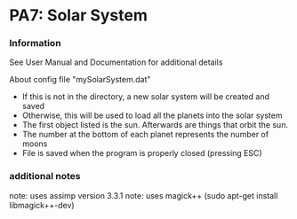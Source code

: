 # PA7: Solar System


### Information

See User Manual and Documentation for additional details

About config file "mySolarSystem.dat"
- If this is not in the directory, a new solar system will be created and saved
- Otherwise, this will be used to load all the planets into the solar system
- The first object listed is the sun. Afterwards are things that orbit the sun.
- The number at the bottom of each planet represents the number of moons
- File is saved when the program is properly closed (pressing ESC)

### additional notes

note: uses assimp version 3.3.1
note: uses magick++ (sudo apt-get install libmagick++-dev)
